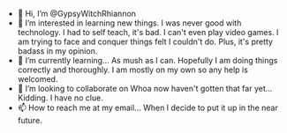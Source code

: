 - 👋 Hi, I’m @GypsyWitchRhiannon
- 👀 I’m interested in learning new things.  I was never good with technology.  I had to self teach, it's bad.  I can't even play video games.  I am trying to face 
and conquer things felt I couldn't do.  Plus, it's pretty badass in my opinion.
- 🌱 I’m currently learning... As mush as I can. Hopefully I am doing things correctly and thoroughly.  I am mostly on my own so any help is welcomed.
- 💞️ I’m looking to collaborate on Whoa now haven't gotten that far yet... Kidding.   I have no clue.
- 📫 How to reach me at my email...  When I decide to put it up in the near future.
<!---
GypsyWitchRhiannon/GypsyWitchRhiannon is a ✨ special ✨ repository because its `README.md` (this file) appears on your GitHub profile.
You can click the Preview link to take a look at your changes.
--->
